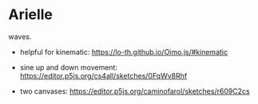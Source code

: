 # Arielle

waves.


* helpful for kinematic: https://lo-th.github.io/Oimo.js/#kinematic 

* sine up and down movement: https://editor.p5js.org/cs4all/sketches/0FqWv8Rhf
* two canvases: https://editor.p5js.org/caminofarol/sketches/r609C2cs 
